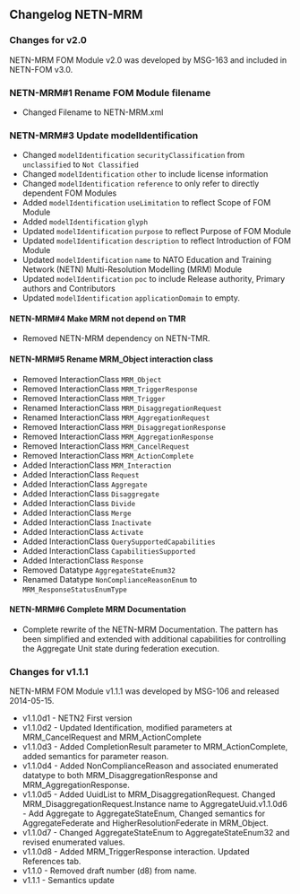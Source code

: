 ## Changelog NETN-MRM

### Changes for v2.0

NETN-MRM FOM Module v2.0 was developed by MSG-163 and included in NETN-FOM v3.0.

### NETN-MRM#1 Rename FOM Module filename
* Changed Filename to NETN-MRM.xml

### NETN-MRM#3 Update modelIdentification
* Changed `modelIdentification` `securityClassification` from `unclassified` to `Not Classified`
* Changed `modelIdentification` `other` to include license information
* Changed `modelIdentification` `reference` to only refer to directly dependent FOM Modules
* Added `modelIdentification` `useLimitation` to reflect Scope of FOM Module
* Added `modelIdentification` `glyph` 
* Updated `modelIdentification` `purpose` to reflect Purpose of FOM Module 
* Updated `modelIdentification` `description` to reflect Introduction of FOM Module
* Updated `modelIdentification` `name` to NATO Education and Training Network (NETN) Multi-Resolution Modelling (MRM) Module
* Updated `modelIdentification` `poc` to include Release authority, Primary authors and Contributors
* Updated `modelIdentification` `applicationDomain` to empty.

#### NETN-MRM#4 Make MRM not depend on TMR
* Removed NETN-MRM dependency on NETN-TMR.

#### NETN-MRM#5 Rename MRM_Object interaction class
* Removed InteractionClass `MRM_Object`
* Removed InteractionClass `MRM_TriggerResponse`
* Removed InteractionClass `MRM_Trigger`
* Renamed InteractionClass `MRM_DisaggregationRequest`
* Renamed InteractionClass `MRM_AggregationRequest`
* Removed InteractionClass `MRM_DisaggregationResponse` 
* Removed InteractionClass `MRM_AggregationResponse`
* Removed InteractionClass `MRM_CancelRequest`
* Removed InteractionClass `MRM_ActionComplete` 
* Added InteractionClass `MRM_Interaction`
* Added InteractionClass `Request`
* Added InteractionClass `Aggregate`
* Added InteractionClass `Disaggregate`
* Added InteractionClass `Divide`
* Added InteractionClass `Merge`
* Added InteractionClass `Inactivate`
* Added InteractionClass `Activate`
* Added InteractionClass `QuerySupportedCapabilities`
* Added InteractionClass `CapabilitiesSupported`
* Added InteractionClass `Response`
* Removed Datatype `AggregateStateEnum32`
* Renamed Datatype `NonComplianceReasonEnum` to `MRM_ResponseStatusEnumType`

#### NETN-MRM#6 Complete MRM Documentation
* Complete rewrite of the NETN-MRM Documentation. The pattern has been simplified and extended with additional capabilities for controlling the Aggregate Unit state during federation execution.

### Changes for v1.1.1 
NETN-MRM FOM Module v1.1.1 was developed by MSG-106 and released 2014-05-15.

* v1.1.0d1 - NETN2 First version
* v1.1.0d2 - Updated Identification, modified parameters at MRM_CancelRequest and MRM_ActionComplete
* v1.1.0d3 - Added CompletionResult parameter to MRM_ActionComplete, added semantics for parameter reason.
* v1.1.0d4 - Added NonComplianceReason and associated enumerated datatype to both MRM_DisaggregationResponse and MRM_AggregationResponse.
* v1.1.0d5 - Added UuidList to MRM_DisaggregationRequest. Changed MRM_DisaggregationRequest.Instance name to AggregateUuid.v1.1.0d6 - Add Aggregate to AggregateStateEnum, Changed semantics for AggregateFederate and HigherResolutionFederate in MRM_Object.
* v1.1.0d7 - Changed AggregateStateEnum to AggregateStateEnum32 and revised enumerated values.
* v1.1.0d8 - Added MRM_TriggerResponse interaction. Updated References tab.
* v1.1.0 - Removed draft number (d8) from name.
* v1.1.1 - Semantics update